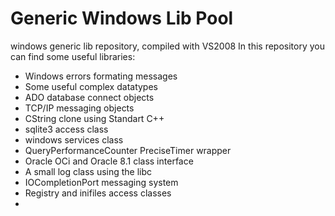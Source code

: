 Generic Windows Lib Pool
========================

windows generic lib repository, compiled with VS2008
In this repository you can find some useful libraries: 
- Windows errors formating messages
- Some useful complex datatypes
- ADO database connect objects
- TCP/IP messaging objects
- CString clone using Standart C++
- sqlite3 access class
- windows services class
- QueryPerformanceCounter PreciseTimer wrapper
- Oracle OCi and Oracle 8.1 class interface
- A small log class using the libc
- IOCompletionPort messaging system
- Registry and inifiles access classes
- 

